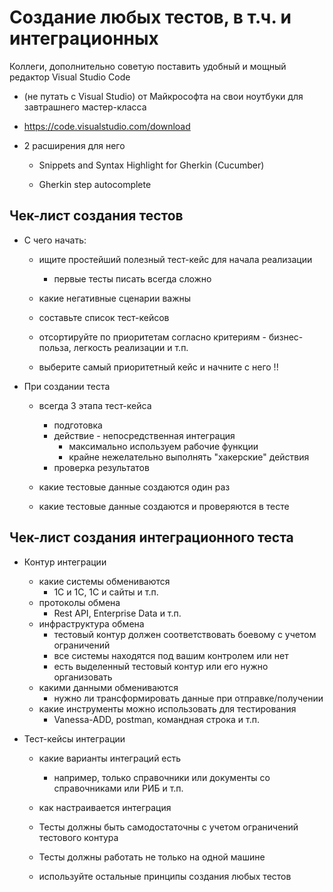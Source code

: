 # Создание любых тестов, в т.ч. и интеграционных

Коллеги, дополнительно советую поставить удобный и мощный редактор Visual Studio Code
  - (не путать с Visual Studio) от Майкрософта на свои ноутбуки для завтрашнего мастер-класса
- https://code.visualstudio.com/download

- 2 расширения для него
  - Snippets and Syntax Highlight for Gherkin (Cucumber)

  - Gherkin step autocomplete

## Чек-лист создания тестов

- С чего начать:
  - ищите простейший полезный тест-кейс для начала реализации
    - первые тесты писать всегда сложно
  - какие негативные сценарии важны
  - составьте список тест-кейсов
  - отсортируйте по приоритетам согласно критериям - бизнес-польза, легкость реализации и т.п.

  - выберите самый приоритетный кейс и начните с него !!

- При создании теста
  - всегда 3 этапа тест-кейса
    - подготовка
    - действие - непосредственная интеграция
      - максимально используем рабочие функции
      - крайне нежелательно выполнять "хакерские" действия
    - проверка результатов

  - какие тестовые данные создаются один раз
  - какие тестовые данные создаются и проверяются в тесте

## Чек-лист создания интеграционного теста

- Контур интеграции
  - какие системы обмениваются
    - 1С и 1С, 1С и сайты и т.п.
  - протоколы обмена
    - Rest API, Enterprise Data и т.п.
  - инфраструктура обмена
    - тестовый контур должен соответствовать боевому с учетом ограничений
    - все системы находятся под вашим контролем или нет
    - есть выделенный тестовый контур или его нужно организовать
  - какими данными обмениваются
    - нужно ли трансформировать данные при отправке/получении
  - какие инструменты можно использовать для тестирования
    - Vanessa-ADD, postman, командная строка и т.п.

- Тест-кейсы интеграции
  - какие варианты интеграций есть
    - например, только справочники или документы со справочниками или РИБ и т.п.
  - как настраивается интеграция

  - Тесты должны быть самодостаточны с учетом ограничений тестового контура
  - Тесты должны работать не только на одной машине

  - используйте остальные принципы создания любых тестов
